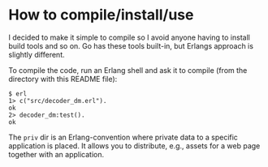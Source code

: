 # How to compile/install/use

I decided to make it simple to compile so I avoid anyone having to install build tools and so on. Go has these tools built-in, but Erlangs approach is slightly different.

To compile the code, run an Erlang shell and ask it to compile (from the directory with this README file):

	$ erl
	1> c("src/decoder_dm.erl").
	ok
	2> decoder_dm:test().
	ok

The `priv` dir is an Erlang-convention where private data to a specific application is placed. It allows you to distribute, e.g., assets for a web page together with an application.
